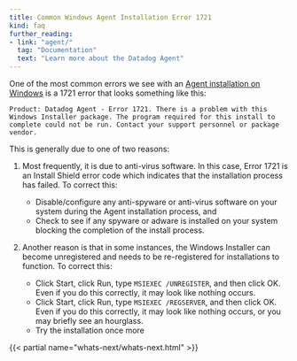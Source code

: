 ```yaml
---
title: Common Windows Agent Installation Error 1721
kind: faq
further_reading:
- link: "agent/"
  tag: "Documentation"
  text: "Learn more about the Datadog Agent"
---
```


One of the most common errors we see with an [Agent installation on Windows][1] is a 1721 error that looks something like this:

```
Product: Datadog Agent - Error 1721. There is a problem with this Windows Installer package. The program required for this install to complete could not be run. Contact your support personnel or package vendor.
```

This is generally due to one of two reasons:

1. Most frequently, it is due to anti-virus software. In this case, Error 1721 is an Install Shield error code which indicates that the installation process has failed. To correct this:
    * Disable/configure any anti-spyware or anti-virus software on your system during the Agent installation process, and
    * Check to see if any spyware or adware is installed on your system blocking the completion of the install process.

2. Another reason is that in some instances, the Windows Installer can become unregistered and needs to be re-registered for installations to function. To correct this:
    * Click Start, click Run, type `MSIEXEC /UNREGISTER`, and then click OK. Even if you do this correctly, it may look like nothing occurs.
    * Click Start, click Run, type `MSIEXEC /REGSERVER`, and then click OK. Even if you do this correctly, it may look like nothing occurs, or you may briefly see an hourglass.
    * Try the installation once more

{{< partial name="whats-next/whats-next.html" >}}

[1]: /agent/basic_agent_usage/windows
